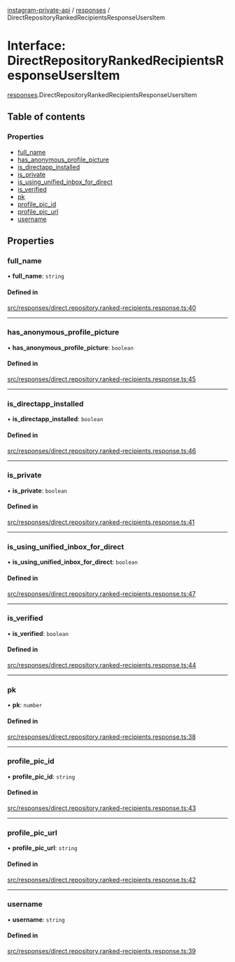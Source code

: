 [instagram-private-api](../../README.md) / [responses](../../modules/responses.md) / DirectRepositoryRankedRecipientsResponseUsersItem

# Interface: DirectRepositoryRankedRecipientsResponseUsersItem

[responses](../../modules/responses.md).DirectRepositoryRankedRecipientsResponseUsersItem

## Table of contents

### Properties

- [full\_name](DirectRepositoryRankedRecipientsResponseUsersItem.md#full_name)
- [has\_anonymous\_profile\_picture](DirectRepositoryRankedRecipientsResponseUsersItem.md#has_anonymous_profile_picture)
- [is\_directapp\_installed](DirectRepositoryRankedRecipientsResponseUsersItem.md#is_directapp_installed)
- [is\_private](DirectRepositoryRankedRecipientsResponseUsersItem.md#is_private)
- [is\_using\_unified\_inbox\_for\_direct](DirectRepositoryRankedRecipientsResponseUsersItem.md#is_using_unified_inbox_for_direct)
- [is\_verified](DirectRepositoryRankedRecipientsResponseUsersItem.md#is_verified)
- [pk](DirectRepositoryRankedRecipientsResponseUsersItem.md#pk)
- [profile\_pic\_id](DirectRepositoryRankedRecipientsResponseUsersItem.md#profile_pic_id)
- [profile\_pic\_url](DirectRepositoryRankedRecipientsResponseUsersItem.md#profile_pic_url)
- [username](DirectRepositoryRankedRecipientsResponseUsersItem.md#username)

## Properties

### full\_name

• **full\_name**: `string`

#### Defined in

[src/responses/direct.repository.ranked-recipients.response.ts:40](https://github.com/Nerixyz/instagram-private-api/blob/b3351b9/src/responses/direct.repository.ranked-recipients.response.ts#L40)

___

### has\_anonymous\_profile\_picture

• **has\_anonymous\_profile\_picture**: `boolean`

#### Defined in

[src/responses/direct.repository.ranked-recipients.response.ts:45](https://github.com/Nerixyz/instagram-private-api/blob/b3351b9/src/responses/direct.repository.ranked-recipients.response.ts#L45)

___

### is\_directapp\_installed

• **is\_directapp\_installed**: `boolean`

#### Defined in

[src/responses/direct.repository.ranked-recipients.response.ts:46](https://github.com/Nerixyz/instagram-private-api/blob/b3351b9/src/responses/direct.repository.ranked-recipients.response.ts#L46)

___

### is\_private

• **is\_private**: `boolean`

#### Defined in

[src/responses/direct.repository.ranked-recipients.response.ts:41](https://github.com/Nerixyz/instagram-private-api/blob/b3351b9/src/responses/direct.repository.ranked-recipients.response.ts#L41)

___

### is\_using\_unified\_inbox\_for\_direct

• **is\_using\_unified\_inbox\_for\_direct**: `boolean`

#### Defined in

[src/responses/direct.repository.ranked-recipients.response.ts:47](https://github.com/Nerixyz/instagram-private-api/blob/b3351b9/src/responses/direct.repository.ranked-recipients.response.ts#L47)

___

### is\_verified

• **is\_verified**: `boolean`

#### Defined in

[src/responses/direct.repository.ranked-recipients.response.ts:44](https://github.com/Nerixyz/instagram-private-api/blob/b3351b9/src/responses/direct.repository.ranked-recipients.response.ts#L44)

___

### pk

• **pk**: `number`

#### Defined in

[src/responses/direct.repository.ranked-recipients.response.ts:38](https://github.com/Nerixyz/instagram-private-api/blob/b3351b9/src/responses/direct.repository.ranked-recipients.response.ts#L38)

___

### profile\_pic\_id

• **profile\_pic\_id**: `string`

#### Defined in

[src/responses/direct.repository.ranked-recipients.response.ts:43](https://github.com/Nerixyz/instagram-private-api/blob/b3351b9/src/responses/direct.repository.ranked-recipients.response.ts#L43)

___

### profile\_pic\_url

• **profile\_pic\_url**: `string`

#### Defined in

[src/responses/direct.repository.ranked-recipients.response.ts:42](https://github.com/Nerixyz/instagram-private-api/blob/b3351b9/src/responses/direct.repository.ranked-recipients.response.ts#L42)

___

### username

• **username**: `string`

#### Defined in

[src/responses/direct.repository.ranked-recipients.response.ts:39](https://github.com/Nerixyz/instagram-private-api/blob/b3351b9/src/responses/direct.repository.ranked-recipients.response.ts#L39)
